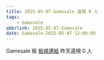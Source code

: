 ```yaml
---
title: 2025-05-07-Gamesale 違規 0 人
tags:
    - Gamesale
abbrlink: 2025-05-07-Gamesale
date: Gamesale-2025-05-07 12:00:00
---
```

Gamesale 板 [板規連結](https://www.ptt.cc/bbs/Gossiping/M.1637425085.A.07D.html)
昨天違規 0 人
